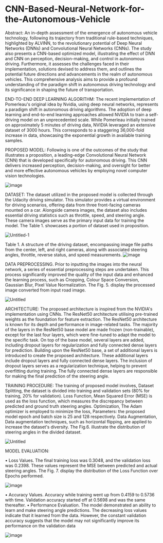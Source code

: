 # CNN-Based-Neural-Network-for-the-Autonomous-Vehicle
Abstract: An in-depth assessment of the emergence of autonomous vehicle technology, following its trajectory from traditional rule-based techniques, highlighted by ALVINN, to the revolutionary potential of Deep Neural Networks (DNNs) and Convolutional Neural Networks (CNNs). The study also presents a CNN-based optimized model, illustrating the effect of DNN and CNN on perception, decision-making, and control in autonomous driving. Furthermore, it assesses the challenges faced in their implementation, solutions devised to address them, and outlines the potential future directions and advancements in the realm of autonomous vehicles. This comprehensive analysis aims to provide a profound understanding of the paradigm shift in autonomous driving technology and its significance in shaping the future of transportation.

END-TO-END DEEP LEARNING ALGORITHM: The recent implementation of Pomerleau's original idea by Nvidia, using deep neural networks, represents a paradigm shift in autonomous driving algorithms. The adoption of deep learning and end-to-end learning approaches allowed NVIDIA to train a self-driving model on an unprecedented scale. While Pomerleau initially trained on approximately 5 minutes of driving data, NVIDIA leveraged an extensive dataset of 3000 hours. This corresponds to a staggering 36,000-fold increase in data, showcasing the exponential growth in available training samples.

PROPOSED MODEL: Following is one of the outcomes of the study that illustrates a proposition, a leading-edge Convolutional Neural Network (CNN) that is developed specifically for autonomous driving. This CNN delivers increased perception, decision-making, and oversight for better and more effective autonomous vehicles by employing novel computer vision technologies.

![image](https://github.com/swapnilgupta14/CNN-Based-Neural-Network-for-the-Autonomous-Vehicle-based-on-ResNet50-Architecture/assets/85231522/c876537e-fe7c-4161-9e38-f449d7b2716f)


DATASET: The dataset utilized in the proposed model is collected through the Udacity driving simulator. This simulator provides a virtual environment for driving scenarios, offering data from three front-facing cameras mounted on a car. Alongside camera images, the dataset also includes essential driving statistics such as throttle, speed, and steering angle. These camera images serve as the primary input data for training the model. The Table 1. showcases a portion of dataset used in proposition.

![Untitled-1](https://github.com/swapnilgupta14/CNN-Based-Neural-Network-for-the-Autonomous-Vehicle-based-on-ResNet50-Architecture/assets/85231522/27499f45-ee57-41ea-9c43-f66611794b76)


Table 1. A structure of the driving dataset, encompassing image file paths from the center, left, and right cameras, along with associated steering angles, throttle, reverse status, and speed measurements.
![image](https://github.com/swapnilgupta14/CNN-Based-Neural-Network-for-the-Autonomous-Vehicle-based-on-ResNet50-Architecture/assets/85231522/e5c25985-4b68-4fc1-9225-8ad0b53ea8aa)


DATA PREPROCESSING. Prior to inputting the images into the neural network, a series of essential preprocessing steps are undertaken. This process significantly improved the quality of the input data and enhanced the learning process, such as Cropping, Colour Space Conversion, Gaussian Blur, Pixel Value Normalization. The Fig. 5. display the processed image converted from input road image.

![Untitled](https://github.com/swapnilgupta14/CNN-Based-Neural-Network-for-the-Autonomous-Vehicle-based-on-ResNet50-Architecture/assets/85231522/e17b7f05-2bfb-4e3a-b6a4-c2aac57350a2)


ARCHITECTURE: The proposed architecture is inspired from the NVIDIA's implementation using CNNs. The ResNet50 architecture utilising pre-trained weights as the foundation for feature extraction. The ResNet50 architecture is known for its depth and performance in image-related tasks. The majority of the layers in the ResNet50 base model are made frozen (non-trainable), except for the last four layers, which were fine-tuned to adapt the model to the specific task. On top of the base model, several layers are added, including dropout layers for regularization and fully connected dense layers for prediction. Building upon the ResNet50 base, a set of additional layers is introduced to create the proposed architecture. These additional layers include dropout layers and fully connected dense layers. The inclusion of dropout layers serves as a regularization technique, helping to prevent overfitting during training. The fully connected dense layers are responsible for making the final prediction of the steering angle.

TRAINING PROCEDURE: The training of proposed model involves, Dataset Splitting, the dataset is divided into training and validation sets (80% for training, 20% for validation). Loss Function, Mean Squared Error (MSE) is used as the loss function, which measures the discrepancy between predicted and ground truth steering angles. Optimization, The Adam optimizer is employed to minimize the loss, Parameters: the proposed model epoch and batch size is 25 and 128 respectively. Data Augmentation, Data augmentation techniques, such as horizontal flipping, are applied to increase the dataset's diversity. The Fig.6. illustrate the distribution of steering angles in the divided dataset. 

![Untitled](https://github.com/swapnilgupta14/CNN-Based-Neural-Network-for-the-Autonomous-Vehicle-based-on-ResNet50-Architecture/assets/85231522/97ae31a2-a1c5-4a68-905c-d0c1c4dbad63)


MODEL EVALUATION:

•	Loss Values. The final training loss was 0.3048, and the validation loss was 0.2398. These values represent the MSE between predicted and actual steering angles. The Fig. 7. display the distribution of the Loss Function over Epochs performed. 
 
![image](https://github.com/swapnilgupta14/CNN-Based-Neural-Network-for-the-Autonomous-Vehicle-based-on-ResNet50-Architecture/assets/85231522/3f4e611f-fbc1-4d48-a121-f20f29a842b6)


•	Accuracy Values. Accuracy while training went up from 0.4159 to 0.5736 with time. Validation accuracy started off at 0.5698 and was the same thereafter.
•	Performance Evaluation. The model demonstrated an ability to learn and make steering angle predictions. The decreasing loss values indicate that it learned from the data. However, the constant validation accuracy suggests that the model may not significantly improve its performance on the validation data

![image](https://github.com/swapnilgupta14/CNN-Based-Neural-Network-for-the-Autonomous-Vehicle-based-on-ResNet50-Architecture/assets/85231522/25deefa0-34fa-4c1a-ba75-7213305476b5)

